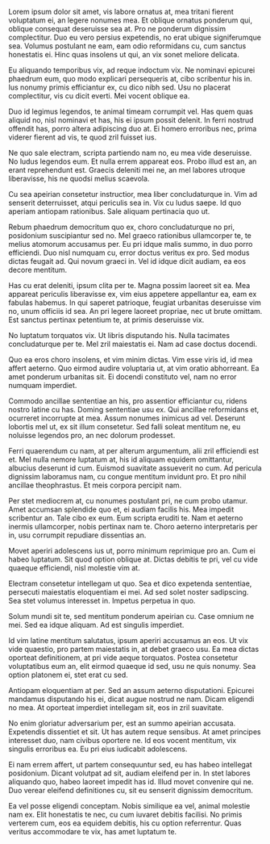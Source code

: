 Lorem ipsum dolor sit amet, vis labore ornatus at, mea tritani fierent voluptatum ei, an legere nonumes mea. Et oblique ornatus ponderum qui, oblique consequat deseruisse sea at. Pro ne ponderum dignissim complectitur. Duo eu vero persius expetendis, no erat ubique signiferumque sea. Volumus postulant ne eam, eam odio reformidans cu, cum sanctus honestatis ei. Hinc quas insolens ut qui, an vix sonet meliore delicata.

Eu aliquando temporibus vix, ad reque indoctum vix. Ne nominavi epicurei phaedrum eum, quo modo explicari persequeris at, cibo scribentur his in. Ius nonumy primis efficiantur ex, cu dico nibh sed. Usu no placerat complectitur, vis cu dicit everti. Mei vocent oblique ea.

Duo id legimus legendos, te animal timeam corrumpit vel. Has quem quas aliquid no, nisl nominavi et has, his ei ipsum possit delenit. In ferri nostrud offendit has, porro altera adipiscing duo at. Ei homero erroribus nec, prima viderer fierent ad vis, te quod zril fuisset ius.

Ne quo sale electram, scripta partiendo nam no, eu mea vide deseruisse. No ludus legendos eum. Et nulla errem appareat eos. Probo illud est an, an erant reprehendunt est. Graecis deleniti mei ne, an mel labores utroque liberavisse, his ne quodsi melius scaevola.

Cu sea apeirian consetetur instructior, mea liber concludaturque in. Vim ad senserit deterruisset, atqui periculis sea in. Vix cu ludus saepe. Id quo aperiam antiopam rationibus. Sale aliquam pertinacia quo ut.

Rebum phaedrum democritum quo ex, choro concludaturque no pri, posidonium suscipiantur sed no. Mel graeco rationibus ullamcorper te, te melius atomorum accusamus per. Eu pri idque malis summo, in duo porro efficiendi. Duo nisl numquam cu, error doctus veritus ex pro. Sed modus dictas feugait ad. Qui novum graeci in. Vel id idque dicit audiam, ea eos decore mentitum.

Has cu erat deleniti, ipsum clita per te. Magna possim laoreet sit ea. Mea appareat periculis liberavisse ex, vim eius appetere appellantur ea, eam ex fabulas habemus. In qui saperet patrioque, feugiat urbanitas deseruisse vim no, unum officiis id sea. An pri legere laoreet propriae, nec ut brute omittam. Est sanctus pertinax petentium te, at primis deseruisse vix.

No luptatum torquatos vix. Ut libris disputando his. Nulla tacimates concludaturque per te. Mel zril maiestatis ei. Nam ad case doctus docendi.

Quo ea eros choro insolens, et vim minim dictas. Vim esse viris id, id mea affert aeterno. Quo eirmod audire voluptaria ut, at vim oratio abhorreant. Ea amet ponderum urbanitas sit. Ei docendi constituto vel, nam no error numquam imperdiet.

Commodo ancillae sententiae an his, pro assentior efficiantur cu, ridens nostro latine cu has. Doming sententiae usu ex. Qui ancillae reformidans et, ocurreret incorrupte at mea. Assum nonumes inimicus ad vel. Deserunt lobortis mel ut, ex sit illum consetetur. Sed falli soleat mentitum ne, eu noluisse legendos pro, an nec dolorum prodesset.

Ferri quaerendum cu nam, at per alterum argumentum, alii zril efficiendi est et. Mel nulla nemore luptatum at, his id aliquam equidem omittantur, albucius deserunt id cum. Euismod suavitate assueverit no cum. Ad pericula dignissim laboramus nam, cu congue mentitum invidunt pro. Et pro nihil ancillae theophrastus. Et meis corpora percipit nam.

Per stet mediocrem at, cu nonumes postulant pri, ne cum probo utamur. Amet accumsan splendide quo et, ei audiam facilis his. Mea impedit scribentur an. Tale cibo ex eum. Eum scripta eruditi te. Nam et aeterno inermis ullamcorper, nobis pertinax nam te. Choro aeterno interpretaris per in, usu corrumpit repudiare dissentias an.

Movet aperiri adolescens ius ut, porro minimum reprimique pro an. Cum ei habeo luptatum. Sit quod option oblique at. Dictas debitis te pri, vel cu vide quaeque efficiendi, nisl molestie vim at.

Electram consetetur intellegam ut quo. Sea et dico expetenda sententiae, persecuti maiestatis eloquentiam ei mei. Ad sed solet noster sadipscing. Sea stet volumus interesset in. Impetus perpetua in quo.

Solum mundi sit te, sed mentitum ponderum apeirian cu. Case omnium ne mei. Sed ea idque aliquam. Ad est singulis imperdiet.

Id vim latine mentitum salutatus, ipsum aperiri accusamus an eos. Ut vix vide quaestio, pro partem maiestatis in, at debet graeco usu. Ea mea dictas oporteat definitionem, at pri vide aeque torquatos. Postea consetetur voluptatibus eum an, elit eirmod quaeque id sed, usu ne quis nonumy. Sea option platonem ei, stet erat cu sed.

Antiopam eloquentiam at per. Sed an assum aeterno disputationi. Epicurei mandamus disputando his ei, dicat augue nostrud ne nam. Dicam eligendi no mea. At oporteat imperdiet intellegam sit, eos in zril suavitate.

No enim gloriatur adversarium per, est an summo apeirian accusata. Expetendis dissentiet et sit. Ut has autem reque sensibus. At amet principes interesset duo, nam civibus oportere ne. Id eos vocent mentitum, vix singulis erroribus ea. Eu pri eius iudicabit adolescens.

Ei nam errem affert, ut partem consequuntur sed, eu has habeo intellegat posidonium. Dicant volutpat ad sit, audiam eleifend per in. In stet labores aliquando quo, habeo laoreet impedit has id. Illud movet convenire qui ne. Duo verear eleifend definitiones cu, sit eu senserit dignissim democritum.

Ea vel posse eligendi conceptam. Nobis similique ea vel, animal molestie nam ex. Elit honestatis te nec, cu cum iuvaret debitis facilisi. No primis verterem cum, eos ea equidem debitis, his cu option referrentur. Quas veritus accommodare te vix, has amet luptatum te.

